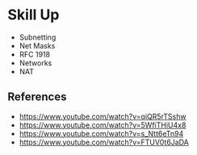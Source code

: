 # Skill Up
- Subnetting
- Net Masks
- RFC 1918 
- Networks
- NAT

## References
- https://www.youtube.com/watch?v=qiQR5rTSshw
- https://www.youtube.com/watch?v=5WfiTHiU4x8
- https://www.youtube.com/watch?v=s_Ntt6eTn94
- https://www.youtube.com/watch?v=FTUV0t6JaDA

